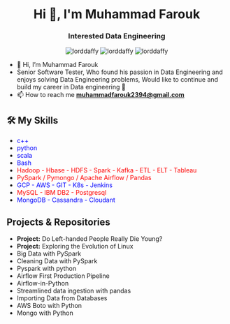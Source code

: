<h1 align="center">Hi 👋, I'm Muhammad Farouk</h1>
<h3 align="center">Interested Data Engineering</h3>

<p align="center"> <img src="https://komarev.com/ghpvc/?username=lorddaffy&label=Profile%20views&color=0e75b6&style=flat" alt="lorddaffy" />
		   <img src="https://badges.pufler.dev/repos/lorddaffy" alt="lorddaffy" />
		   <img src="https://img.shields.io/github/followers/lorddaffy?label=Followers" alt="lorddaffy" />
</p>


- 👋 Hi, I’m Muhammad Farouk
- Senior Software Tester, Who found his passion in Data Engineering and enjoys solving Data Engineering problems, Would like to continue and build my career in Data engineering 👀
- 📫 How to reach me **muhammadfarouk2394@gmail.com**



## 🛠️ My Skills

- <span style="color: blue;">c++</span>
- <span style="color: blue;">python</span>
- <span style="color: blue;">scala</span>
- <span style="color: blue;">Bash</span>
- <span style="color: red;">Hadoop - Hbase - HDFS - Spark - Kafka - ETL - ELT - Tableau</span>
- <span style="color: red;">PySpark / Pymongo / Apache Airflow / Pandas</span>
- <span style="color: blue;">GCP - AWS - GIT - K8s -  Jenkins</span>
- <span style="color: red;">MySQL - IBM DB2 - Postgresql</span>
- <span style="color: blue;">MongoDB - Cassandra - Cloudant</span>


## Projects & Repositories
- **Project:** Do Left-handed People Really Die Young?
- **Project:** Exploring the Evolution of Linux
- Big Data with PySpark
- Cleaning Data with PySpark
- Pyspark with python
- Airflow First Production Pipeline
- Airflow-in-Python
- Streamlined data ingestion with pandas
- Importing Data from Databases 
- AWS Boto with Python
- Mongo with Python
